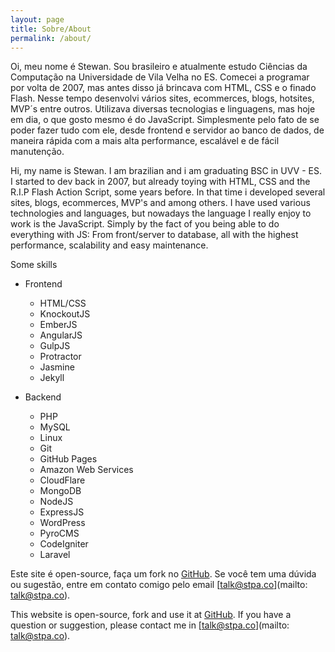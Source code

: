 ```yaml
---
layout: page
title: Sobre/About
permalink: /about/
---
```


Oi, meu nome é Stewan. Sou brasileiro e atualmente estudo Ciências da Computação na Universidade de Vila Velha no ES. Comecei a programar por volta de 2007, mas antes disso já brincava com HTML, CSS e o finado Flash. Nesse tempo desenvolvi vários sites, ecommerces, blogs, hotsites, MVP´s entre outros. Utilizava diversas tecnologias e linguagens, mas hoje em dia, o que gosto mesmo é do JavaScript. Simplesmente pelo fato de se poder fazer tudo com ele, desde frontend e servidor ao banco de dados, de maneira rápida com a mais alta performance, escalável e de fácil manutenção.

Hi, my name is Stewan. I am brazilian and i am graduating BSC in UVV - ES. I started to dev back in 2007, but already toying with HTML, CSS and the R.I.P Flash Action Script, some years before. In that time i developed several sites, blogs, ecommerces, MVP's and among others. I have used various technologies and languages, but nowadays the language I really enjoy to work is the JavaScript. Simply by the fact of you being able to do everything with JS: From front/server to database, all with the highest performance, scalability and easy maintenance.

Some skills

- Frontend
	- HTML/CSS
	- KnockoutJS
	- EmberJS
	- AngularJS
	- GulpJS
	- Protractor
	- Jasmine
	- Jekyll

- Backend
	- PHP
	- MySQL
	- Linux
	- Git
	- GitHub Pages
	- Amazon Web Services
	- CloudFlare
	- MongoDB
	- NodeJS
	- ExpressJS
	- WordPress
	- PyroCMS
	- CodeIgniter
	- Laravel


Este site é open-source, faça um fork no [GitHub](https://github.com/stpa-co/meditator).
Se você tem uma dúvida ou sugestão, entre em contato comigo pelo email [talk@stpa.co](mailto: talk@stpa.co).


This website is open-source, fork and use it at [GitHub](https://github.com/stpa-co/meditator).
If you have a question or suggestion, please contact me in [talk@stpa.co](mailto: talk@stpa.co).
